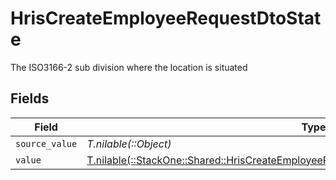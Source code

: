 # HrisCreateEmployeeRequestDtoState

The ISO3166-2 sub division where the location is situated


## Fields

| Field                                                                                                                                                                        | Type                                                                                                                                                                         | Required                                                                                                                                                                     | Description                                                                                                                                                                  |
| ---------------------------------------------------------------------------------------------------------------------------------------------------------------------------- | ---------------------------------------------------------------------------------------------------------------------------------------------------------------------------- | ---------------------------------------------------------------------------------------------------------------------------------------------------------------------------- | ---------------------------------------------------------------------------------------------------------------------------------------------------------------------------- |
| `source_value`                                                                                                                                                               | *T.nilable(::Object)*                                                                                                                                                        | :heavy_minus_sign:                                                                                                                                                           | N/A                                                                                                                                                                          |
| `value`                                                                                                                                                                      | [T.nilable(::StackOne::Shared::HrisCreateEmployeeRequestDtoSchemasWorkLocationStateValue)](../../models/shared/hriscreateemployeerequestdtoschemasworklocationstatevalue.md) | :heavy_minus_sign:                                                                                                                                                           | N/A                                                                                                                                                                          |